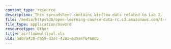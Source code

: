 ```yaml
---
content_type: resource
description: This spreadsheet contains airflow data related to Lab 2.
file: /media/https%3A/open-learning-course-data-rc.s3.amazonaws.com/4-411-building-technology-laboratory-spring-2004/ad07a438d859d3ac4391ad5aef646805_airflowmultisol.xls
file_type: application/msword
resourcetype: Other
title: airflowmultisol.xls
uid: ad07a438-d859-d3ac-4391-ad5aef646805
---
```


